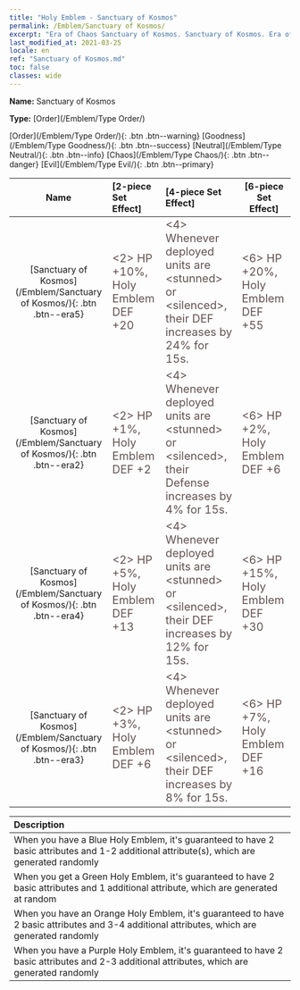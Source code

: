```yaml
---
title: "Holy Emblem - Sanctuary of Kosmos"
permalink: /Emblem/Sanctuary of Kosmos/
excerpt: "Era of Chaos Sanctuary of Kosmos. Sanctuary of Kosmos. Era of Chaos Holy Emblem Sanctuary of Kosmos. Era of Chaos Order Sanctuary of Kosmos"
last_modified_at: 2021-03-25
locale: en
ref: "Sanctuary of Kosmos.md"
toc: false
classes: wide
---
```


 **Name:** Sanctuary of Kosmos

 **Type:** [Order](/Emblem/Type Order/)

  [Order](/Emblem/Type Order/){: .btn .btn--warning}   [Goodness](/Emblem/Type Goodness/){: .btn .btn--success}   [Neutral](/Emblem/Type Neutral/){: .btn .btn--info}   [Chaos](/Emblem/Type Chaos/){: .btn .btn--danger}   [Evil](/Emblem/Type Evil/){: .btn .btn--primary} 

  |  Name    | [2-piece Set Effect] | [4-piece Set Effect] | [6-piece Set Effect]  | 
  |:-----------------------:|:-------------------|:-----------------|----------------| 
  | [Sanctuary of Kosmos](/Emblem/Sanctuary of Kosmos/){: .btn .btn--era5} | <span style="color: #645252;font-size:20px">&lt;2&gt; HP +10%, Holy Emblem DEF +20</span> | <span style="color: #645252;font-size:20px">&lt;4&gt; Whenever deployed units are &lt;stunned&gt; or &lt;silenced&gt;, their DEF increases by 24% for 15s.</span> | <span style="color: #645252;font-size:20px">&lt;6&gt; HP +20%, Holy Emblem DEF +55</span> | 
  | [Sanctuary of Kosmos](/Emblem/Sanctuary of Kosmos/){: .btn .btn--era2} | <span style="color: #645252;font-size:20px">&lt;2&gt; HP +1%, Holy Emblem DEF +2</span> | <span style="color: #645252;font-size:20px">&lt;4&gt; Whenever deployed units are &lt;stunned&gt; or &lt;silenced&gt;, their Defense increases by 4% for 15s.</span> | <span style="color: #645252;font-size:20px">&lt;6&gt; HP +2%, Holy Emblem DEF +6</span> | 
  | [Sanctuary of Kosmos](/Emblem/Sanctuary of Kosmos/){: .btn .btn--era4} | <span style="color: #645252;font-size:20px">&lt;2&gt; HP +5%, Holy Emblem DEF +13</span> | <span style="color: #645252;font-size:20px">&lt;4&gt; Whenever deployed units are &lt;stunned&gt; or &lt;silenced&gt;, their DEF increases by 12% for 15s.</span> | <span style="color: #645252;font-size:20px">&lt;6&gt; HP +15%, Holy Emblem DEF +30</span> | 
  | [Sanctuary of Kosmos](/Emblem/Sanctuary of Kosmos/){: .btn .btn--era3} | <span style="color: #645252;font-size:20px">&lt;2&gt; HP +3%, Holy Emblem DEF +6</span> | <span style="color: #645252;font-size:20px">&lt;4&gt; Whenever deployed units are &lt;stunned&gt; or &lt;silenced&gt;, their DEF increases by 8% for 15s.</span> | <span style="color: #645252;font-size:20px">&lt;6&gt; HP +7%, Holy Emblem DEF +16</span> | 

  |         Description            | 
  |:-------------------------------|
  | When you have a Blue Holy Emblem, it's guaranteed to have 2 basic attributes and 1-2 additional attribute(s), which are generated randomly |
  | When you get a Green Holy Emblem, it's guaranteed to have 2 basic attributes and 1 additional attribute, which are generated at random |
  | When you have an Orange Holy Emblem, it's guaranteed to have 2 basic attributes and 3-4 additional attributes, which are generated randomly |
  | When you have a Purple Holy Emblem, it's guaranteed to have 2 basic attributes and 2-3 additional attributes, which are generated randomly |
